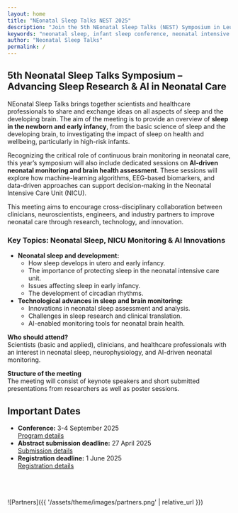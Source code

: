```yaml
---
layout: home
title: "NEonatal Sleep Talks NEST 2025"
description: "Join the 5th NEonatal Sleep Talks (NEST) Symposium in Leuven (Sept 3-4, 2025) to explore neonatal sleep, brain monitoring, and AI-driven innovations in neonatal care"
keywords: "neonatal sleep, infant sleep conference, neonatal intensive care, NICU monitoring, AI in neonatal care, newborn brain development, EEG monitoring, neonatal neurophysiology"
author: "Neonatal Sleep Talks"
permalink: /
---
```


## **5th Neonatal Sleep Talks Symposium – Advancing Sleep Research & AI in Neonatal Care**

NEonatal Sleep Talks brings together scientists and healthcare professionals to share and exchange ideas on all aspects of sleep and the developing brain. The aim of the meeting is to provide an overview of **sleep in the newborn and early infancy**, from the basic science of sleep and the developing brain, to investigating the impact of sleep on health and wellbeing, particularly in high-risk infants. 

Recognizing the critical role of continuous brain monitoring in neonatal care, this year’s symposium will also include dedicated sessions on **AI-driven neonatal monitoring and brain health assessment**. These sessions will explore how machine-learning algorithms, EEG-based biomarkers, and data-driven approaches can support decision-making in the Neonatal Intensive Care Unit (NICU).

This meeting aims to encourage cross-disciplinary collaboration between clinicians, neuroscientists, engineers, and industry partners to improve neonatal care through research, technology, and innovation.

###  Key Topics: Neonatal Sleep, NICU Monitoring & AI Innovations
* **Neonatal sleep and development:**
    * How sleep develops in utero and early infancy.
    * The importance of protecting sleep in the neonatal intensive care unit.
    * Issues affecting sleep in early infancy.
    * The development of circadian rhythms.
* **Technological advances in sleep and brain monitoring:**
    * Innovations in neonatal sleep assessment and analysis.
    * Challenges in sleep research and clinical translation.
    * AI-enabled monitoring tools for neonatal brain health.

**Who should attend?**  
Scientists (basic and applied), clinicians, and healthcare professionals with an interest in neonatal sleep, neurophysiology, and AI-driven neonatal monitoring. 

**Structure of the meeting**  
The meeting will consist of keynote speakers and short submitted presentations from researchers as well as poster sessions. 

## **Important Dates**
- **Conference:** 3-4 September 2025  
    [Program details](https://nestconf25.github.io/program/)
- **Abstract submission deadline:** 27 April 2025   
    [Submission details](https://nestconf25.github.io/abstract-submission/)
- **Registration deadline:** 1 June 2025  
    [Registration details](https://nestconf25.github.io/registration/)


\
\
\
![Partners]({{ '/assets/theme/images/partners.png' | relative_url }})